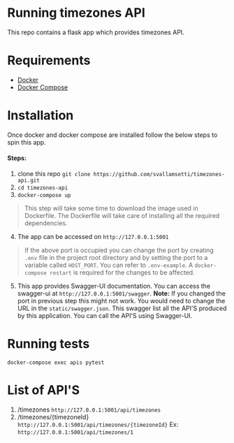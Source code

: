 # Running timezones API

This repo contains a flask app which provides timezones API.

# Requirements
   * [Docker](https://docs.docker.com/get-docker/)
   * [Docker Compose](https://docs.docker.com/compose/install/)

# Installation
Once docker and docker compose are installed follow the below steps to spin this app.

#### Steps:
1. clone this repo 
`git clone https://github.com/svallamsetti/timezones-api.git`
2. `cd timezones-api`
3. `docker-compose up`
> This step will take some time to download the image used in Dockerfile. The Dockerfile will take care of installing all the required dependencies.
4. The app can be accessed on   `http://127.0.0.1:5001`
> If the above port is occupied you can change the port by creating `.env` file in the project root directory and by setting the port to a variable called `HOST_PORT`. You can refer to `.env-example`. A `docker-compose restart` is required for the changes to be affected.
5. This app provides Swagger-UI documentation. You can access the swagger-ui at `http://127.0.0.1:5001/swagger`. **Note:** If you changed the port in previous step this might not work. You would need to change the URL in the `static/swagger.json`. This swagger list all the API'S produced by this application. You can call the API'S using Swagger-UI.

# Running tests

`docker-compose exec apis pytest`

# List of API'S

1. /timezones `http://127.0.0.1:5001/api/timezones`
2. /timezones/{timezoneId} `http://127.0.0.1:5001/api/timezones/{timezoneId}` Ex:  `http://127.0.0.1:5001/api/timezones/1`